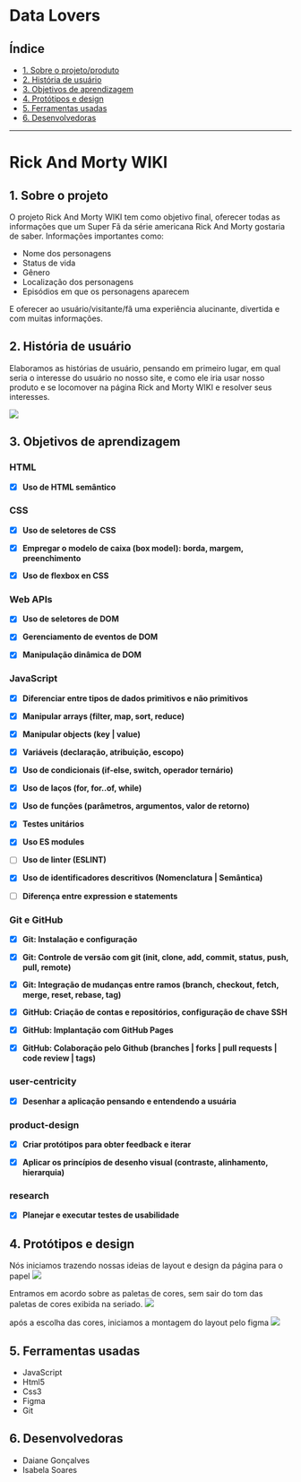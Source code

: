
# Data Lovers



## Índice

- [1. Sobre o projeto/produto](#1-Sobre-o-projeto)
- [2. História de usuário](#2-História-de-usuário)
- [3. Objetivos de aprendizagem](#3-Objetivos-de-aprendizagem)
- [4. Protótipos e design](#4-Protótipos-e-design)
- [5. Ferramentas usadas](#5-Ferramentas-usadas)
- [6. Desenvolvedoras](#6-Desenvolvedoras)
---


# Rick And Morty WIKI


## 1. Sobre o projeto

O projeto Rick And Morty WIKI tem como objetivo final, oferecer todas as informações que um Super Fã da série americana Rick And Morty gostaria de saber.
Informações importantes como:
- Nome dos personagens
- Status de vida
- Gênero
- Localização dos personagens
- Episódios em que os personagens aparecem

E oferecer ao usuário/visitante/fã uma experiência alucinante, divertida e com muitas informações.



## 2. História de usuário
Elaboramos as histórias de usuário, pensando em primeiro lugar, em qual seria o interesse do usuário no nosso site, e como ele iria usar nosso produto e se locomover na página Rick and Morty WIKI e resolver seus interesses.

<img src="usuario.jpg">



## 3. Objetivos de aprendizagem
### HTML
- [x] **Uso de HTML semântico**
### CSS
- [x] **Uso de seletores de CSS**

- [x] **Empregar o modelo de caixa (box model): borda, margem, preenchimento**

- [x] **Uso de flexbox en CSS**
### Web APIs
- [x] **Uso de seletores de DOM**

- [x] **Gerenciamento de eventos de DOM**

- [x] **Manipulação dinâmica de DOM**
### JavaScript
- [x] **Diferenciar entre tipos de dados primitivos e não primitivos**

- [x] **Manipular arrays (filter, map, sort, reduce)**

- [x] **Manipular objects (key | value)**

- [x] **Variáveis (declaração, atribuição, escopo)**

- [x] **Uso de condicionais (if-else, switch, operador ternário)**

- [x] **Uso de laços (for, for..of, while)**

- [x] **Uso de funções (parâmetros, argumentos, valor de retorno)**

- [x] **Testes unitários**

- [x] **Uso ES modules**

- [ ] **Uso de linter (ESLINT)**

- [x] **Uso de identificadores descritivos (Nomenclatura | Semântica)**

- [ ] **Diferença entre expression e statements**
### Git e GitHub
- [x] **Git: Instalação e configuração**

- [x] **Git: Controle de versão com git (init, clone, add, commit, status, push, pull, remote)**

- [x] **Git: Integração de mudanças entre ramos (branch, checkout, fetch, merge, reset, rebase, tag)**

- [x] **GitHub: Criação de contas e repositórios, configuração de chave SSH**

- [x] **GitHub: Implantação com GitHub Pages**

- [x] **GitHub: Colaboração pelo Github (branches | forks | pull requests | code review | tags)**
### user-centricity
- [x] **Desenhar a aplicação pensando e entendendo a usuária**
### product-design
- [x] **Criar protótipos para obter feedback e iterar**

- [x] **Aplicar os princípios de desenho visual (contraste, alinhamento, hierarquia)**

### research
- [x] **Planejar e executar testes de usabilidade**



## 4. Protótipos e design

Nós iniciamos trazendo nossas ideias de layout e design da página para o papel
<img src="protótipo.jpg">

Entramos em acordo sobre as paletas de cores, sem sair do tom das paletas de cores exibida na seriado.
<img src="paleteRickAndMorty.jpg">

após a escolha das cores, iniciamos a montagem do layout pelo figma
<img src="prot.png">


## 5. Ferramentas usadas
- JavaScript
- Html5
- Css3
- Figma
- Git

## 6. Desenvolvedoras

- Daiane Gonçalves
- Isabela Soares
